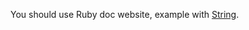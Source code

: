 You should use Ruby doc website, example with [String](http://ruby-doc.org/core-2.1.0/String.html).
